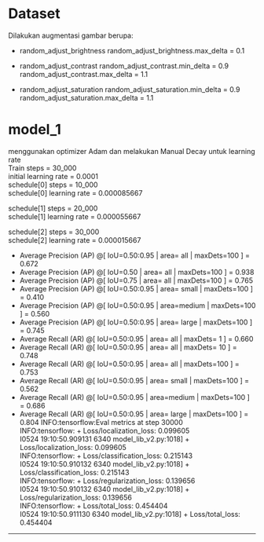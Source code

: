 # Dataset

Dilakukan augmentasi gambar berupa:

-   random_adjust_brightness
    random_adjust_brightness.max_delta = 0.1 <br>

-   random_adjust_contrast
    random_adjust_contrast.min_delta = 0.9 <br>
    random_adjust_contrast.max_delta = 1.1 <br>

-   random_adjust_saturation
    random_adjust_saturation.min_delta = 0.9 <br>
    random_adjust_saturation.max_delta = 1.1 <br>

# model_1

menggunakan optimizer Adam dan melakukan Manual Decay untuk learning rate <br>
Train steps = 30_000 <br>
initial learning rate = 0.0001 <br>
schedule[0] steps = 10_000 <br>
schedule[0] learning rate = 0.000085667 <br>

schedule[1] steps = 20_000 <br>
schedule[1] learning rate = 0.000055667 <br>

schedule[2] steps = 30_000 <br>
schedule[2] learning rate = 0.000015667 <br>

-   Average Precision (AP) @[ IoU=0.50:0.95 | area= all | maxDets=100 ] = 0.672
-   Average Precision (AP) @[ IoU=0.50 | area= all | maxDets=100 ] = 0.938
-   Average Precision (AP) @[ IoU=0.75 | area= all | maxDets=100 ] = 0.765
-   Average Precision (AP) @[ IoU=0.50:0.95 | area= small | maxDets=100 ] = 0.410
-   Average Precision (AP) @[ IoU=0.50:0.95 | area=medium | maxDets=100 ] = 0.560
-   Average Precision (AP) @[ IoU=0.50:0.95 | area= large | maxDets=100 ] = 0.745
-   Average Recall (AR) @[ IoU=0.50:0.95 | area= all | maxDets= 1 ] = 0.660
-   Average Recall (AR) @[ IoU=0.50:0.95 | area= all | maxDets= 10 ] = 0.748
-   Average Recall (AR) @[ IoU=0.50:0.95 | area= all | maxDets=100 ] = 0.753
-   Average Recall (AR) @[ IoU=0.50:0.95 | area= small | maxDets=100 ] = 0.562
-   Average Recall (AR) @[ IoU=0.50:0.95 | area=medium | maxDets=100 ] = 0.686
-   Average Recall (AR) @[ IoU=0.50:0.95 | area= large | maxDets=100 ] = 0.804
    INFO:tensorflow:Eval metrics at step 30000 <br>
    INFO:tensorflow: + Loss/localization_loss: 0.099605 <br>
    I0524 19:10:50.909131 6340 model_lib_v2.py:1018] + Loss/localization_loss: 0.099605 <br>
    INFO:tensorflow: + Loss/classification_loss: 0.215143 <br>
    I0524 19:10:50.910132 6340 model_lib_v2.py:1018] + Loss/classification_loss: 0.215143 <br>
    INFO:tensorflow: + Loss/regularization_loss: 0.139656 <br>
    I0524 19:10:50.910132 6340 model_lib_v2.py:1018] + Loss/regularization_loss: 0.139656 <br>
    INFO:tensorflow: + Loss/total_loss: 0.454404 <br>
    I0524 19:10:50.911130 6340 model_lib_v2.py:1018] + Loss/total_loss: 0.454404 <br>

---
